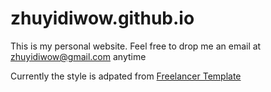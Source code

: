 # zhuyidiwow.github.io

This is my personal website. Feel free to drop me an email at [zhuyidiwow@gmail.com](mailto:zhuyidiwow@gmail.com) anytime

Currently the style is adpated from [Freelancer Template](Template_READNE.md)
